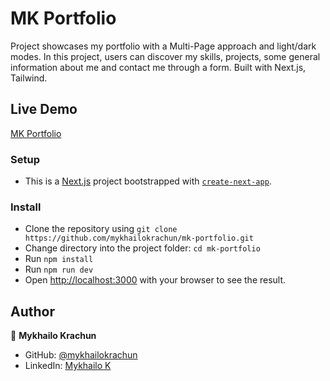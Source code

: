 # MK Portfolio

Project showcases my portfolio with a Multi-Page approach and light/dark modes. In this project, users can discover my skills, projects, some general information about me and contact me through a form. Built with Next.js, Tailwind.

## Live Demo

[MK Portfolio](https://mykhailok-portfolio.netlify.app/)

### Setup

- This is a [Next.js](https://nextjs.org/) project bootstrapped with [`create-next-app`](https://github.com/vercel/next.js/tree/canary/packages/create-next-app).

### Install

- Clone the repository using `git clone https://github.com/mykhailokrachun/mk-portfolio.git`
- Change directory into the project folder: `cd mk-portfolio`
- Run `npm install`
- Run `npm run dev`
- Open [http://localhost:3000](http://localhost:3000) with your browser to see the result.

## Author

👤 **Mykhailo Krachun**

- GitHub: [@mykhailokrachun](https://github.com/mykhailokrachun)
- LinkedIn: [Mykhailo K](https://www.linkedin.com/in/mykhailo-krachun-98516025a/)
